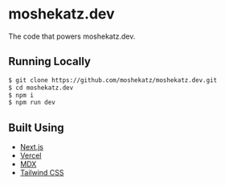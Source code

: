# moshekatz.dev

The code that powers moshekatz.dev.

## Running Locally

```bash
$ git clone https://github.com/moshekatz/moshekatz.dev.git
$ cd moshekatz.dev
$ npm i
$ npm run dev
```

## Built Using

- [Next.js](https://nextjs.org/)
- [Vercel](https://vercel.com)
- [MDX](https://github.com/mdx-js/mdx)
- [Tailwind CSS](https://tailwindcss.com/)
